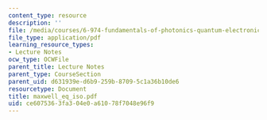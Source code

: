 ```yaml
---
content_type: resource
description: ''
file: /media/courses/6-974-fundamentals-of-photonics-quantum-electronics-spring-2006/ce6075363fa304e0a61078f7048e96f9_maxwell_eq_iso.pdf
file_type: application/pdf
learning_resource_types:
- Lecture Notes
ocw_type: OCWFile
parent_title: Lecture Notes
parent_type: CourseSection
parent_uid: d631939e-d6b9-259b-8709-5c1a36b10de6
resourcetype: Document
title: maxwell_eq_iso.pdf
uid: ce607536-3fa3-04e0-a610-78f7048e96f9
---
```

